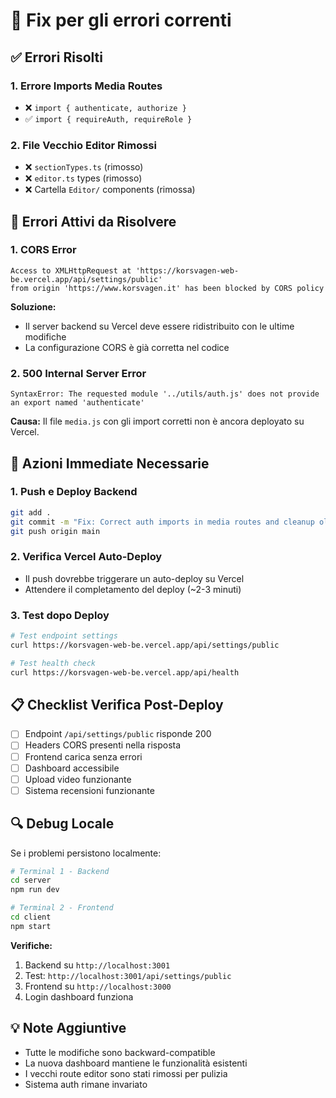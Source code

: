 # 🔧 Fix per gli errori correnti

## ✅ Errori Risolti

### 1. **Errore Imports Media Routes** 
- ❌ `import { authenticate, authorize }`
- ✅ `import { requireAuth, requireRole }`

### 2. **File Vecchio Editor Rimossi**
- ❌ `sectionTypes.ts` (rimosso)
- ❌ `editor.ts` types (rimosso)
- ❌ Cartella `Editor/` components (rimossa)

## 🚨 Errori Attivi da Risolvere

### 1. **CORS Error** 
```
Access to XMLHttpRequest at 'https://korsvagen-web-be.vercel.app/api/settings/public' 
from origin 'https://www.korsvagen.it' has been blocked by CORS policy
```

**Soluzione:**
- Il server backend su Vercel deve essere ridistribuito con le ultime modifiche
- La configurazione CORS è già corretta nel codice

### 2. **500 Internal Server Error**
```
SyntaxError: The requested module '../utils/auth.js' does not provide an export named 'authenticate'
```

**Causa:** Il file `media.js` con gli import corretti non è ancora deployato su Vercel.

## 🚀 Azioni Immediate Necessarie

### 1. **Push e Deploy Backend**
```bash
git add .
git commit -m "Fix: Correct auth imports in media routes and cleanup old editor components"
git push origin main
```

### 2. **Verifica Vercel Auto-Deploy**
- Il push dovrebbe triggerare un auto-deploy su Vercel
- Attendere il completamento del deploy (~2-3 minuti)

### 3. **Test dopo Deploy**
```bash
# Test endpoint settings
curl https://korsvagen-web-be.vercel.app/api/settings/public

# Test health check  
curl https://korsvagen-web-be.vercel.app/api/health
```

## 📋 Checklist Verifica Post-Deploy

- [ ] Endpoint `/api/settings/public` risponde 200
- [ ] Headers CORS presenti nella risposta
- [ ] Frontend carica senza errori
- [ ] Dashboard accessibile
- [ ] Upload video funzionante
- [ ] Sistema recensioni funzionante

## 🔍 Debug Locale

Se i problemi persistono localmente:

```bash
# Terminal 1 - Backend
cd server
npm run dev

# Terminal 2 - Frontend  
cd client
npm start
```

**Verifiche:**
1. Backend su `http://localhost:3001`
2. Test: `http://localhost:3001/api/settings/public`
3. Frontend su `http://localhost:3000`
4. Login dashboard funziona

## 💡 Note Aggiuntive

- Tutte le modifiche sono backward-compatible
- La nuova dashboard mantiene le funzionalità esistenti
- I vecchi route editor sono stati rimossi per pulizia
- Sistema auth rimane invariato